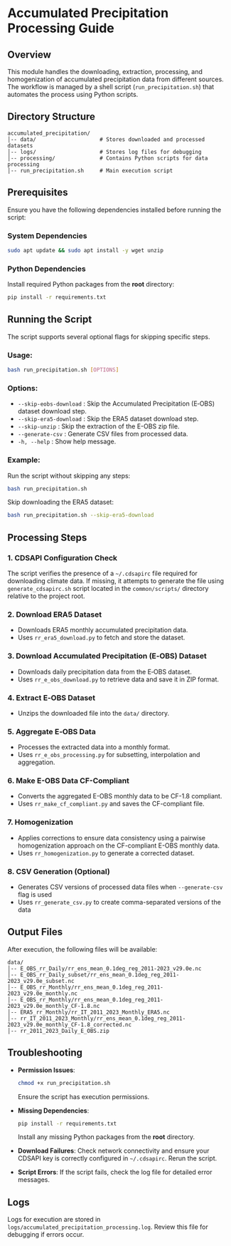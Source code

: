 # Accumulated Precipitation Processing Guide

## Overview
This module handles the downloading, extraction, processing, and homogenization of accumulated precipitation data from different sources. The workflow is managed by a shell script (`run_precipitation.sh`) that automates the process using Python scripts.

## Directory Structure
```
accumulated_precipitation/
│-- data/                    # Stores downloaded and processed datasets
│-- logs/                    # Stores log files for debugging
│-- processing/              # Contains Python scripts for data processing
│-- run_precipitation.sh     # Main execution script
```

## Prerequisites
Ensure you have the following dependencies installed before running the script:

### System Dependencies
```sh
sudo apt update && sudo apt install -y wget unzip
```

### Python Dependencies
Install required Python packages from the **root** directory:
```sh
pip install -r requirements.txt
```

## Running the Script
The script supports several optional flags for skipping specific steps.

### Usage:
```sh
bash run_precipitation.sh [OPTIONS]
```

### Options:
- `--skip-eobs-download` : Skip the Accumulated Precipitation (E‑OBS) dataset download step.
- `--skip-era5-download` : Skip the ERA5 dataset download step.
- `--skip-unzip` : Skip the extraction of the E-OBS zip file.
- `--generate-csv` : Generate CSV files from processed data.
- `-h, --help` : Show help message.

### Example:
Run the script without skipping any steps:
```sh
bash run_precipitation.sh
```

Skip downloading the ERA5 dataset:
```sh
bash run_precipitation.sh --skip-era5-download
```

## Processing Steps

### 1. CDSAPI Configuration Check
The script verifies the presence of a `~/.cdsapirc` file required for downloading climate data. If missing, it attempts to generate the file using `generate_cdsapirc.sh` script located in the `common/scripts/` directory relative to the project root.

### 2. Download ERA5 Dataset
- Downloads ERA5 monthly accumulated precipitation data.
- Uses `rr_era5_download.py` to fetch and store the dataset.

### 3. Download Accumulated Precipitation (E‑OBS) Dataset
- Downloads daily precipitation data from the E‑OBS dataset.
- Uses `rr_e_obs_download.py` to retrieve data and save it in ZIP format.

### 4. Extract E‑OBS Dataset
- Unzips the downloaded file into the `data/` directory.

### 5. Aggregate E‑OBS Data
- Processes the extracted data into a monthly format.
- Uses `rr_e_obs_processing.py` for subsetting, interpolation and aggregation.

### 6. Make E-OBS Data CF-Compliant
- Converts the aggregated E-OBS monthly data to be CF-1.8 compliant.
- Uses `rr_make_cf_compliant.py` and saves the CF-compliant file.

### 7. Homogenization
- Applies corrections to ensure data consistency using a pairwise homogenization approach on the CF-compliant E-OBS monthly data.
- Uses `rr_homogenization.py` to generate a corrected dataset.

### 8. CSV Generation (Optional)
- Generates CSV versions of processed data files when `--generate-csv` flag is used
- Uses `rr_generate_csv.py` to create comma-separated versions of the data

## Output Files
After execution, the following files will be available:
```
data/
│-- E_OBS_rr_Daily/rr_ens_mean_0.1deg_reg_2011-2023_v29.0e.nc
│-- E_OBS_rr_Daily_subset/rr_ens_mean_0.1deg_reg_2011-2023_v29.0e_subset.nc
│-- E_OBS_rr_Monthly/rr_ens_mean_0.1deg_reg_2011-2023_v29.0e_monthly.nc
│-- E_OBS_rr_Monthly/rr_ens_mean_0.1deg_reg_2011-2023_v29.0e_monthly_CF-1.8.nc
│-- ERA5_rr_Monthly/rr_IT_2011_2023_Monthly_ERA5.nc
│-- rr_IT_2011_2023_Monthly/rr_ens_mean_0.1deg_reg_2011-2023_v29.0e_monthly_CF-1.8_corrected.nc
│-- rr_2011_2023_Daily_E_OBS.zip
```

## Troubleshooting

- **Permission Issues**:
  ```sh
  chmod +x run_precipitation.sh
  ```
  Ensure the script has execution permissions.

- **Missing Dependencies**:
  ```sh
  pip install -r requirements.txt
  ```
  Install any missing Python packages from the **root** directory.

- **Download Failures**:
  Check network connectivity and ensure your CDSAPI key is correctly configured in `~/.cdsapirc`. Rerun the script.

- **Script Errors**:
  If the script fails, check the log file for detailed error messages.

## Logs
Logs for execution are stored in `logs/accumulated_precipitation_processing.log`. Review this file for debugging if errors occur.
```
